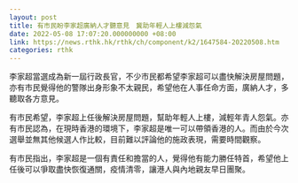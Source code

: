 ```yaml
---
layout: post
title: 有市民盼李家超廣納人才聽意見　冀助年輕人上樓減怨氣
date: 2022-05-08 17:07:20.000000000 +08:00
link: https://news.rthk.hk/rthk/ch/component/k2/1647584-20220508.htm
categories: rthk
---
```


李家超當選成為新一屆行政長官，不少市民都希望李家超可以盡快解決房屋問題，亦有市民覺得他的警隊出身形象不太親民，希望他在人事任命方面，廣納人才，多聽取各方意見。

有市民希望，李家超上任後解決房屋問題，幫助年輕人上樓，減輕年青人怨氣。亦有市民認為，在現時香港的環境下，李家超是唯一可以帶領香港的人。而由於今次選舉並無其他候選人作比較，目前難以評論他的施政表現，需要時間觀察。

有市民指出，李家超是一個有責任和擔當的人，覺得他有能力勝任特首，希望他上任後可以爭取盡快恢復通關，疫情清零，讓港人與內地親友早日團聚。
